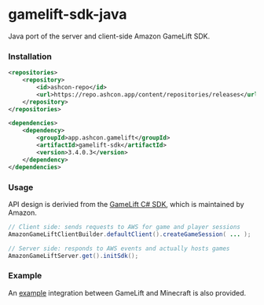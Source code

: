 # gamelift-sdk-java
Java port of the server and client-side Amazon GameLift SDK.

### Installation

```xml
<repositories>
    <repository>
        <id>ashcon-repo</id>
        <url>https://repo.ashcon.app/content/repositories/releases</url>
    </repository>
</repositories>
```

```xml
<dependencies>
    <dependency>
        <groupId>app.ashcon.gamelift</groupId>
        <artifactId>gamelift-sdk</artifactId>
        <version>3.4.0.3</version>
    </dependency>
</dependencies>
```

### Usage

API design is derivied from the [GameLift C# SDK](https://docs.aws.amazon.com/gamelift/latest/developerguide/gamelift-sdk-server-api.html), which is maintained by Amazon.

```java
// Client side: sends requests to AWS for game and player sessions
AmazonGameLiftClientBuilder.defaultClient().createGameSession( ... );

// Server side: responds to AWS events and actually hosts games
AmazonGameLiftServer.get().initSdk();
```

### Example

An [example](example/src/main/java/app/ashcon/gamelift/GameLiftPlugin.java) integration between GameLift and Minecraft is also provided.
